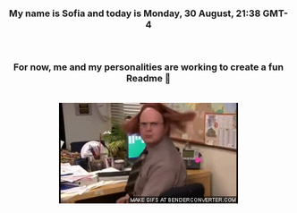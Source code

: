 


<div align="center">
<h3 >My name is Sofia and today is Monday, 30 August, 21:38 GMT-4</h3><br>
<h3 >For now, me and my personalities are working to create a fun Readme 👋
</h3><br>
<img src='img/dwight.gif' alt='working...'/>
</div>
